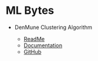 # ML Bytes

- DenMune Clustering Algorithm

    - [ReadMe](denmune/index.md)
    - [Documentation](https://docs.egy1st.org)
    - [GitHub](https://github.com/scikit-learn-contrib/denmune-clustering-algorithm)





